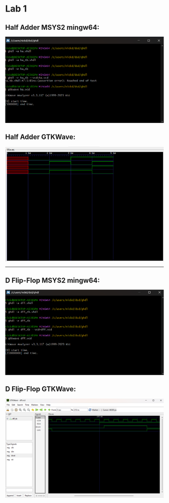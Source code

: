 # Lab 1

## Half Adder MSYS2 mingw64:

![image](../Images/Lab1_Half_Adder_mingw64.png)

## Half Adder GTKWave:

![image](../Images/Lab1_Half_Adder_GTKWave.png)

---

## D Flip-Flop MSYS2 mingw64:

![image](../Images/Lab1_D_Flip-Flop_mingw64.png)

## D Flip-Flop GTKWave:

![image](../Images/Lab1_D_Flip-Flop_GTKWave.png)

